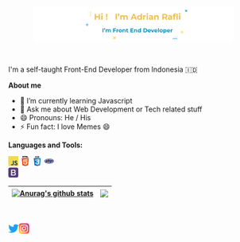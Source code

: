 <p align="center"><a href="https://AdrianRafli.github.io"><img width="80%" src="./assets/headerReadme.png" /></a></p>

<br />

I'm a self-taught Front-End Developer from Indonesia 🇮🇩

**About me**

- 🌱 I’m currently learning Javascript
- 💬 Ask me about Web Development or Tech related stuff
- 😄 Pronouns: He / His
- ⚡ Fun fact: I love Memes 😄

**Languages and Tools:**

<code><img height="20" src="https://raw.githubusercontent.com/github/explore/80688e429a7d4ef2fca1e82350fe8e3517d3494d/topics/javascript/javascript.png"></code>
<code><img height="20" src="https://raw.githubusercontent.com/github/explore/80688e429a7d4ef2fca1e82350fe8e3517d3494d/topics/html/html.png"></code>
<code><img height="20" src="https://raw.githubusercontent.com/github/explore/80688e429a7d4ef2fca1e82350fe8e3517d3494d/topics/css/css.png"></code>
<code><img height="20" src="https://raw.githubusercontent.com/github/explore/ccc16358ac4530c6a69b1b80c7223cd2744dea83/topics/php/php.png"></code>  
<code><img height="20" src="https://raw.githubusercontent.com/github/explore/80688e429a7d4ef2fca1e82350fe8e3517d3494d/topics/bootstrap/bootstrap.png"></code>

| <a href="https://github.com/AdrianRafli/github-readme-stats"><img align="center" src="https://github-readme-stats.vercel.app/api?username=AdrianRafli&show_icons=true&include_all_commits=true&theme=buefy&hide_border=true" alt="Anurag's github stats" /></a> | <a href="https://github.com/AdrianRafli/github-readme-stats"><img align="center" src="https://github-readme-stats.vercel.app/api/top-langs/?username=AdrianRafli&layout=compact&theme=buefy&hide_border=true" /></a> |
| --------------------------------------------------------------------------------------------------------------------------------------------------------------------------------------------------------------------------------------------------------------- | -------------------------------------------------------------------------------------------------------------------------------------------------------------------------------------------------------------------- |

<br />
<br />

<a href="https://twitter.com/ianxven">
  <img align="left" alt="Adrian Rafli | Twitter" width="21px" src="https://raw.githubusercontent.com/AdrianRafli/AdrianRafli/main/assets/twitter.svg" />
</a>
<a href="https://twitter.com/adrianrafly_">
  <img align="left" alt="Adrian Rafli | Instagram" width="21px" src="https://raw.githubusercontent.com/AdrianRafli/AdrianRafli/main/assets/instagram.svg" />
</a>
